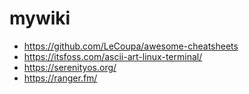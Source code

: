# mywiki

* https://github.com/LeCoupa/awesome-cheatsheets
* https://itsfoss.com/ascii-art-linux-terminal/
* https://serenityos.org/
* https://ranger.fm/
